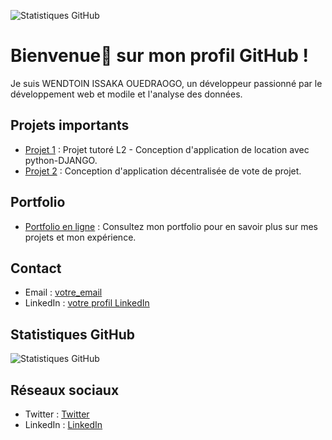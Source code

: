 ![Statistiques GitHub](couverture.png)



# Bienvenue👋 sur mon profil GitHub !

Je suis WENDTOIN ISSAKA OUEDRAOGO, un développeur passionné par le développement web et modile et l'analyse des données.

## Projets importants

- [Projet 1](https://github.com/wendtoinissaka/projet_tutore_django_L2.git) : Projet tutoré L2 - Conception d'application de location avec python-DJANGO.
- [Projet 2](https://github.com/wendtoinissaka/Decentralized-Project-Voting.git) : Conception d'application décentralisée de vote de projet.

## Portfolio

- [Portfolio en ligne](https://github.com/wendtoinissaka/Decentralized-Project-Voting.git) : Consultez mon portfolio pour en savoir plus sur mes projets et mon expérience.

## Contact

- Email : [votre_email](mailto:ouedraogowendtoinissaka@gmail.com)
- LinkedIn : [votre profil LinkedIn](https://www.linkedin.com/in/wendtoin-issaka-ouedraogo-ab92782a2)

## Statistiques GitHub

![Statistiques GitHub](lien_vers_vos_statistiques_github)



## Réseaux sociaux

- Twitter : [Twitter](lien_vers_votre_profil_twitter)
- LinkedIn : [LinkedIn](https://www.linkedin.com/in/wendtoin-issaka-ouedraogo-ab92782a2)


<!--
**wendtoinissaka/wendtoinissaka** is a ✨ _special_ ✨ repository because its `README.md` (this file) appears on your GitHub profile.

Here are some ideas to get you started:

- 🔭 I’m currently working on ...
- 🌱 I’m currently learning ...
- 👯 I’m looking to collaborate on ...
- 🤔 I’m looking for help with ...
- 💬 Ask me about ...
- 📫 How to reach me: ...
- 😄 Pronouns: ...
- ⚡ Fun fact: ...
-->
